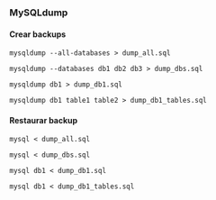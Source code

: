 ### MySQLdump

#### Crear backups

```
mysqldump --all-databases > dump_all.sql

mysqldump --databases db1 db2 db3 > dump_dbs.sql

mysqldump db1 > dump_db1.sql

mysqldump db1 table1 table2 > dump_db1_tables.sql
```

#### Restaurar backup
```
mysql < dump_all.sql

mysql < dump_dbs.sql

mysql db1 < dump_db1.sql

mysql db1 < dump_db1_tables.sql
```
